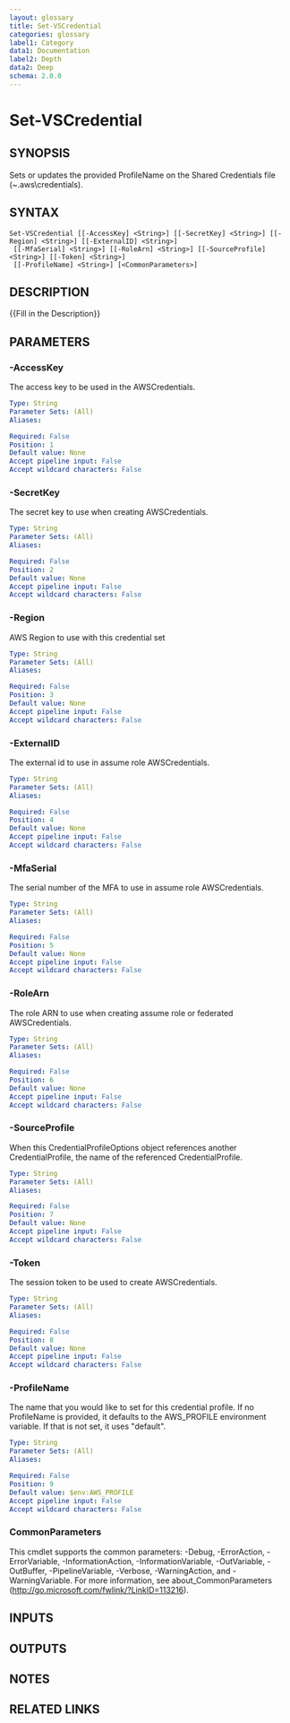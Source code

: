 ```yaml
---
layout: glossary
title: Set-VSCredential
categories: glossary
label1: Category
data1: Documentation
label2: Depth
data2: Deep
schema: 2.0.0
---
```


# Set-VSCredential

## SYNOPSIS
Sets or updates the provided ProfileName on the Shared Credentials file (~\.aws\credentials).

## SYNTAX

```
Set-VSCredential [[-AccessKey] <String>] [[-SecretKey] <String>] [[-Region] <String>] [[-ExternalID] <String>]
 [[-MfaSerial] <String>] [[-RoleArn] <String>] [[-SourceProfile] <String>] [[-Token] <String>]
 [[-ProfileName] <String>] [<CommonParameters>]
```

## DESCRIPTION
{{Fill in the Description}}

## PARAMETERS

### -AccessKey
The access key to be used in the AWSCredentials.

```yaml
Type: String
Parameter Sets: (All)
Aliases:

Required: False
Position: 1
Default value: None
Accept pipeline input: False
Accept wildcard characters: False
```

### -SecretKey
The secret key to use when creating AWSCredentials.

```yaml
Type: String
Parameter Sets: (All)
Aliases:

Required: False
Position: 2
Default value: None
Accept pipeline input: False
Accept wildcard characters: False
```

### -Region
AWS Region to use with this credential set

```yaml
Type: String
Parameter Sets: (All)
Aliases:

Required: False
Position: 3
Default value: None
Accept pipeline input: False
Accept wildcard characters: False
```

### -ExternalID
The external id to use in assume role AWSCredentials.

```yaml
Type: String
Parameter Sets: (All)
Aliases:

Required: False
Position: 4
Default value: None
Accept pipeline input: False
Accept wildcard characters: False
```

### -MfaSerial
The serial number of the MFA to use in assume role AWSCredentials.

```yaml
Type: String
Parameter Sets: (All)
Aliases:

Required: False
Position: 5
Default value: None
Accept pipeline input: False
Accept wildcard characters: False
```

### -RoleArn
The role ARN to use when creating assume role or federated AWSCredentials.

```yaml
Type: String
Parameter Sets: (All)
Aliases:

Required: False
Position: 6
Default value: None
Accept pipeline input: False
Accept wildcard characters: False
```

### -SourceProfile
When this CredentialProfileOptions object references another CredentialProfile, the name of the referenced CredentialProfile.

```yaml
Type: String
Parameter Sets: (All)
Aliases:

Required: False
Position: 7
Default value: None
Accept pipeline input: False
Accept wildcard characters: False
```

### -Token
The session token to be used to create AWSCredentials.

```yaml
Type: String
Parameter Sets: (All)
Aliases:

Required: False
Position: 8
Default value: None
Accept pipeline input: False
Accept wildcard characters: False
```

### -ProfileName
The name that you would like to set for this credential profile.
If no ProfileName is provided, it defaults to the AWS_PROFILE environment variable.
If that is not set, it uses "default".

```yaml
Type: String
Parameter Sets: (All)
Aliases:

Required: False
Position: 9
Default value: $env:AWS_PROFILE
Accept pipeline input: False
Accept wildcard characters: False
```

### CommonParameters
This cmdlet supports the common parameters: -Debug, -ErrorAction, -ErrorVariable, -InformationAction, -InformationVariable, -OutVariable, -OutBuffer, -PipelineVariable, -Verbose, -WarningAction, and -WarningVariable.
For more information, see about_CommonParameters (http://go.microsoft.com/fwlink/?LinkID=113216).

## INPUTS

## OUTPUTS

## NOTES

## RELATED LINKS
